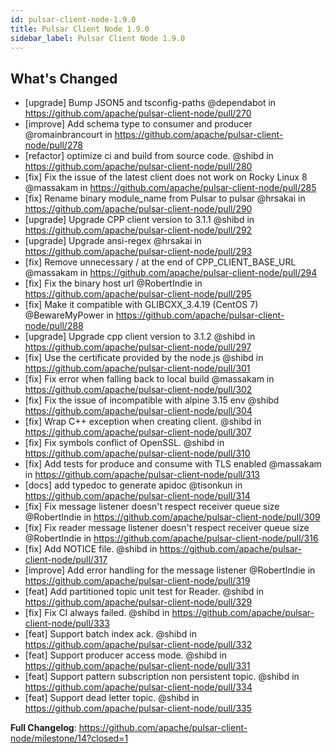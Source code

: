 ```yaml
---
id: pulsar-client-node-1.9.0
title: Pulsar Client Node 1.9.0
sidebar_label: Pulsar Client Node 1.9.0
---
```


## What's Changed
* [upgrade] Bump JSON5 and tsconfig-paths @dependabot in https://github.com/apache/pulsar-client-node/pull/270
* [improve] Add schema type to consumer and producer @romainbrancourt in https://github.com/apache/pulsar-client-node/pull/278
* [refactor] optimize ci and build from source code. @shibd in https://github.com/apache/pulsar-client-node/pull/280
* [fix] Fix the issue of the latest client does not work on Rocky Linux 8 @massakam in https://github.com/apache/pulsar-client-node/pull/285
* [fix] Rename binary module_name from Pulsar to pulsar @hrsakai in https://github.com/apache/pulsar-client-node/pull/290
* [upgrade] Upgrade CPP client version to 3.1.1 @shibd in https://github.com/apache/pulsar-client-node/pull/292
* [upgrade] Upgrade ansi-regex @hrsakai in https://github.com/apache/pulsar-client-node/pull/293
* [fix] Remove unnecessary / at the end of CPP_CLIENT_BASE_URL @massakam in https://github.com/apache/pulsar-client-node/pull/294
* [fix] Fix the binary host url @RobertIndie in https://github.com/apache/pulsar-client-node/pull/295
* [fix] Make it compatible with GLIBCXX_3.4.19 (CentOS 7) @BewareMyPower in https://github.com/apache/pulsar-client-node/pull/288
* [upgrade] Upgrade cpp client version to 3.1.2 @shibd in https://github.com/apache/pulsar-client-node/pull/297
* [fix] Use the certificate provided by the node.js @shibd in https://github.com/apache/pulsar-client-node/pull/301
* [fix] Fix error when falling back to local build @massakam in https://github.com/apache/pulsar-client-node/pull/302
* [fix] Fix the issue of incompatible with alpine 3.15 env @shibd https://github.com/apache/pulsar-client-node/pull/304
* [fix] Wrap C++ exception when creating client. @shibd in https://github.com/apache/pulsar-client-node/pull/307
* [fix] Fix symbols conflict of OpenSSL. @shibd in https://github.com/apache/pulsar-client-node/pull/310
* [fix] Add tests for produce and consume with TLS enabled @massakam in https://github.com/apache/pulsar-client-node/pull/313
* [docs] add typedoc to generate apidoc @tisonkun in https://github.com/apache/pulsar-client-node/pull/314
* [fix] Fix message listener doesn't respect receiver queue size @RobertIndie in https://github.com/apache/pulsar-client-node/pull/309
* [fix] Fix reader message listener doesn't respect receiver queue size @RobertIndie in https://github.com/apache/pulsar-client-node/pull/316
* [fix] Add NOTICE file. @shibd in https://github.com/apache/pulsar-client-node/pull/317
* [improve] Add error handling for the message listener @RobertIndie in https://github.com/apache/pulsar-client-node/pull/319
* [feat] Add partitioned topic unit test for Reader. @shibd in https://github.com/apache/pulsar-client-node/pull/329
* [fix] Fix CI always failed. @shibd in https://github.com/apache/pulsar-client-node/pull/333
* [feat] Support batch index ack. @shibd in https://github.com/apache/pulsar-client-node/pull/332
* [feat] Support producer access mode. @shibd in https://github.com/apache/pulsar-client-node/pull/331
* [feat] Support pattern subscription non persistent topic. @shibd in https://github.com/apache/pulsar-client-node/pull/334
* [feat] Support dead letter topic. @shibd in https://github.com/apache/pulsar-client-node/pull/335

**Full Changelog**: https://github.com/apache/pulsar-client-node/milestone/14?closed=1
